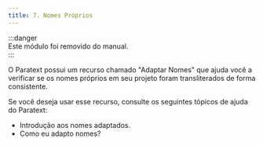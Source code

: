 ```yaml
---
title: 7. Nomes Próprios
---
```


:::danger  
Este módulo foi removido do manual.  
:::

O Paratext possui um recurso chamado "Adaptar Nomes" que ajuda você a verificar se os nomes próprios em seu projeto foram transliterados de forma consistente.

Se você deseja usar esse recurso, consulte os seguintes tópicos de ajuda do Paratext:

- Introdução aos nomes adaptados.
- Como eu adapto nomes?